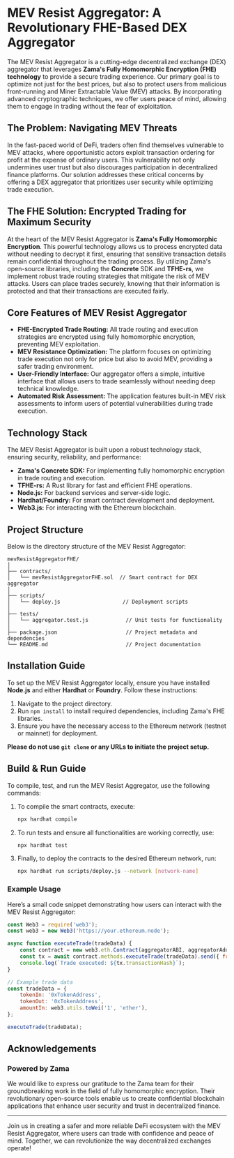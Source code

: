 
# MEV Resist Aggregator: A Revolutionary FHE-Based DEX Aggregator

The MEV Resist Aggregator is a cutting-edge decentralized exchange (DEX) aggregator that leverages **Zama's Fully Homomorphic Encryption (FHE) technology** to provide a secure trading experience. Our primary goal is to optimize not just for the best prices, but also to protect users from malicious front-running and Miner Extractable Value (MEV) attacks. By incorporating advanced cryptographic techniques, we offer users peace of mind, allowing them to engage in trading without the fear of exploitation.

## The Problem: Navigating MEV Threats

In the fast-paced world of DeFi, traders often find themselves vulnerable to MEV attacks, where opportunistic actors exploit transaction ordering for profit at the expense of ordinary users. This vulnerability not only undermines user trust but also discourages participation in decentralized finance platforms. Our solution addresses these critical concerns by offering a DEX aggregator that prioritizes user security while optimizing trade execution.

## The FHE Solution: Encrypted Trading for Maximum Security

At the heart of the MEV Resist Aggregator is **Zama's Fully Homomorphic Encryption**. This powerful technology allows us to process encrypted data without needing to decrypt it first, ensuring that sensitive transaction details remain confidential throughout the trading process. By utilizing Zama's open-source libraries, including the **Concrete** SDK and **TFHE-rs**, we implement robust trade routing strategies that mitigate the risk of MEV attacks. Users can place trades securely, knowing that their information is protected and that their transactions are executed fairly.

## Core Features of MEV Resist Aggregator

- **FHE-Encrypted Trade Routing:** All trade routing and execution strategies are encrypted using fully homomorphic encryption, preventing MEV exploitation.
- **MEV Resistance Optimization:** The platform focuses on optimizing trade execution not only for price but also to avoid MEV, providing a safer trading environment.
- **User-Friendly Interface:** Our aggregator offers a simple, intuitive interface that allows users to trade seamlessly without needing deep technical knowledge.
- **Automated Risk Assessment:** The application features built-in MEV risk assessments to inform users of potential vulnerabilities during trade execution.

## Technology Stack

The MEV Resist Aggregator is built upon a robust technology stack, ensuring security, reliability, and performance:

- **Zama's Concrete SDK:** For implementing fully homomorphic encryption in trade routing and execution.
- **TFHE-rs:** A Rust library for fast and efficient FHE operations.
- **Node.js:** For backend services and server-side logic.
- **Hardhat/Foundry:** For smart contract development and deployment.
- **Web3.js:** For interacting with the Ethereum blockchain.

## Project Structure

Below is the directory structure of the MEV Resist Aggregator:

```
mevResistAggregatorFHE/
│
├── contracts/
│   └── mevResistAggregatorFHE.sol  // Smart contract for DEX aggregator
│
├── scripts/
│   └── deploy.js                    // Deployment scripts
│
├── tests/
│   └── aggregator.test.js            // Unit tests for functionality
│
├── package.json                      // Project metadata and dependencies
└── README.md                         // Project documentation
```

## Installation Guide

To set up the MEV Resist Aggregator locally, ensure you have installed **Node.js** and either **Hardhat** or **Foundry**. Follow these instructions:

1. Navigate to the project directory.
2. Run `npm install` to install required dependencies, including Zama's FHE libraries.
3. Ensure you have the necessary access to the Ethereum network (testnet or mainnet) for deployment.

**Please do not use `git clone` or any URLs to initiate the project setup.**

## Build & Run Guide

To compile, test, and run the MEV Resist Aggregator, use the following commands:

1. To compile the smart contracts, execute:
   ```bash
   npx hardhat compile
   ```

2. To run tests and ensure all functionalities are working correctly, use:
   ```bash
   npx hardhat test
   ```

3. Finally, to deploy the contracts to the desired Ethereum network, run:
   ```bash
   npx hardhat run scripts/deploy.js --network [network-name]
   ```

### Example Usage

Here’s a small code snippet demonstrating how users can interact with the MEV Resist Aggregator:

```javascript
const Web3 = require('web3');
const web3 = new Web3('https://your.ethereum.node');

async function executeTrade(tradeData) {
    const contract = new web3.eth.Contract(aggregatorABI, aggregatorAddress);
    const tx = await contract.methods.executeTrade(tradeData).send({ from: userAddress });
    console.log(`Trade executed: ${tx.transactionHash}`);
}

// Example trade data
const tradeData = {
    tokenIn: '0xTokenAddress',
    tokenOut: '0xTokenAddress',
    amountIn: web3.utils.toWei('1', 'ether'),
};

executeTrade(tradeData);
```

## Acknowledgements

### Powered by Zama

We would like to express our gratitude to the Zama team for their groundbreaking work in the field of fully homomorphic encryption. Their revolutionary open-source tools enable us to create confidential blockchain applications that enhance user security and trust in decentralized finance.

---
Join us in creating a safer and more reliable DeFi ecosystem with the MEV Resist Aggregator, where users can trade with confidence and peace of mind. Together, we can revolutionize the way decentralized exchanges operate!
```
